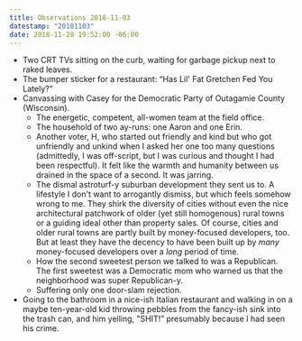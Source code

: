 ```yaml
---
title: Observations 2018-11-03
datestamp: "20181103"
date: 2018-11-28 19:52:00 -06:00
---
```


- Two CRT TVs sitting on the curb, waiting for garbage pickup next to raked leaves.
- The bumper sticker for a restaurant: “Has Lil' Fat Gretchen Fed You Lately?”
- Canvassing with Casey for the Democratic Party of Outagamie County (Wisconsin).
	- The energetic, competent, all-women team at the field office.
	- The household of two ay-runs: one Aaron and one Erin.
	- Another voter, H, who started out friendly and kind but who got unfriendly and unkind when I asked her one too many questions (admittedly, I was off-script, but I was curious and thought I had been respectful). It felt like the warmth and humanity between us drained in the space of a second. It was jarring.
	- The dismal astroturf-y suburban development they sent us to. A lifestyle I don't want to arrogantly dismiss, but which feels somehow wrong to me. They shirk the diversity of cities without even the nice architectural patchwork of older (yet still homogenous) rural towns or a guiding ideal other than property sales. Of course, cities and older rural towns are partly built by money-focused developers, too. But at least they have the decency to have been built up by *many* money-focused developers over a *long* period of time.
	- How the second sweetest person we talked to was a Republican. The first sweetest was a Democratic mom who warned us that the neighborhood was super Republican-y.
	- Suffering only one door-slam rejection.
- Going to the bathroom in a nice-ish Italian restaurant and walking in on a maybe ten-year-old kid throwing pebbles from the fancy-ish sink into the trash can, and him yelling, "SHIT!” presumably because I had seen his crime.
